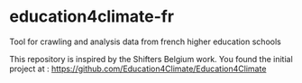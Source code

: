 # education4climate-fr
Tool for crawling and analysis data from french higher education schools

This repository is inspired by the Shifters Belgium work. You found the initial project at : https://github.com/Education4Climate/Education4Climate

